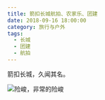 ```yaml
---
title: 箭扣长城航拍、农家乐、团建
date: 2018-09-16 18:00:00
category: 旅行与户外
tags:
  - 长城
  - 团建
  - 航拍
---
```


箭扣长城，久闻其名。

![险峻，非常的险峻](箭扣长城航拍、农家乐、团建/1.JPG)

<!--more-->
